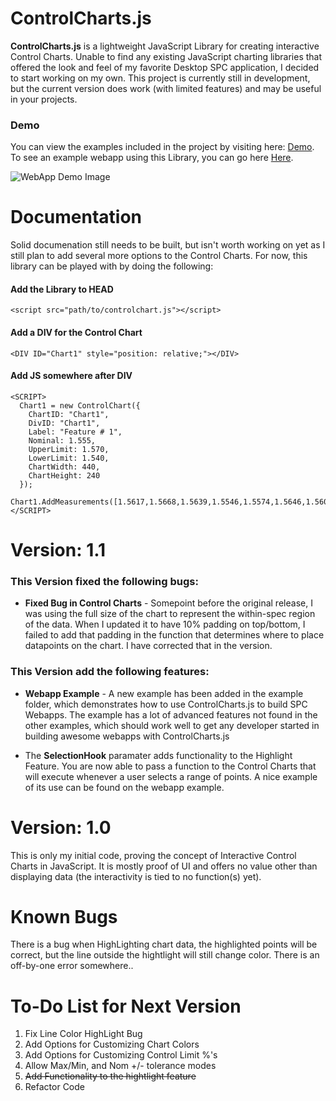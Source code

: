 # ControlCharts.js
**ControlCharts.js** is a lightweight JavaScript Library for creating interactive Control Charts. Unable to find any existing JavaScript 
charting libraries that offered the look and feel of my favorite Desktop SPC application, I decided to start working on my own. This 
project is currently still in development, but the current version does work (with limited features) and may be useful in your projects.

### Demo
You can view the examples included in the project by visiting here: 
[Demo](http://qchub.com/controlchartsjs/ "Demo Page"). To see an example webapp using this Library, you can go here 
[Here](http://qchub.com/ControlCharts.js/examples/webapp.htm "Webapp Demo").

![WebApp Demo Image](http://qchub.com/ControlCharts.js/examples/images/ScreenShot.png)



# Documentation
Solid documenation still needs to be built, but isn't worth working on yet as I still plan to add several more options to the Control 
Charts. For now, this library can be played with by doing the following:

#### Add the Library to HEAD
```
<script src="path/to/controlchart.js"></script>
```
#### Add a DIV for the Control Chart
```
<DIV ID="Chart1" style="position: relative;"></DIV>
```

#### Add JS somewhere after DIV
```
<SCRIPT>
  Chart1 = new ControlChart({
    ChartID: "Chart1", 
    DivID: "Chart1", 
    Label: "Feature # 1", 
    Nominal: 1.555, 
    UpperLimit: 1.570, 
    LowerLimit: 1.540, 
    ChartWidth: 440, 
    ChartHeight: 240
  });
  Chart1.AddMeasurements([1.5617,1.5668,1.5639,1.5546,1.5574,1.5646,1.5600]);
</SCRIPT>
```

# Version: 1.1
### This Version fixed the following bugs:
  + **Fixed Bug in Control Charts** - Somepoint before the original release, I was using the full size of the chart 
      to represent the within-spec region of the data. When I updated it to have 10% padding on top/bottom, I failed 
      to add that padding in the function that determines where to place datapoints on the chart. I have corrected that
      in the version.

### This Version add the following features:
  + **Webapp Example** - A new example has been added in the example folder, which demonstrates how to use ControlCharts.js
      to build SPC Webapps. The example has a lot of advanced features not found in the other examples, which should work 
      well to get any developer started in building awesome webapps with ControlCharts.js

  + The **SelectionHook** paramater adds functionality to the Highlight Feature. You are now able to pass a function to 
       the Control Charts that will execute whenever a user selects a range of points. A nice example of its use can be 
       found on the webapp example.

# Version: 1.0
This is only my initial code, proving the concept of Interactive Control Charts in JavaScript. It is mostly proof of UI 
and offers no value other than displaying data (the interactivity is tied to no function(s) yet).

# Known Bugs
There is a bug when HighLighting chart data, the highlighted points will be correct, but the line outside the hightlight will 
still change color. There is an off-by-one error somewhere.. 

# To-Do List for Next Version
1. Fix Line Color HighLight Bug
2. Add Options for Customizing Chart Colors
3. Add Options for Customizing Control Limit %'s
4. Allow Max/Min, and Nom +/- tolerance modes
5. ~~Add Functionality to the hightlight feature~~
6. Refactor Code
